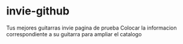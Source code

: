 # invie-github
Tus mejores guitarras invie pagina de prueba 
Colocar la informacion correspondiente a su guitarra para ampliar el catalogo
